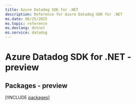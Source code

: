 ```yaml
---
title: Azure Datadog SDK for .NET
description: Reference for Azure Datadog SDK for .NET
ms.date: 06/25/2025
ms.topic: reference
ms.devlang: dotnet
ms.service: datadog
---
```

# Azure Datadog SDK for .NET - preview
## Packages - preview
[!INCLUDE [packages](datadog-index.md)]